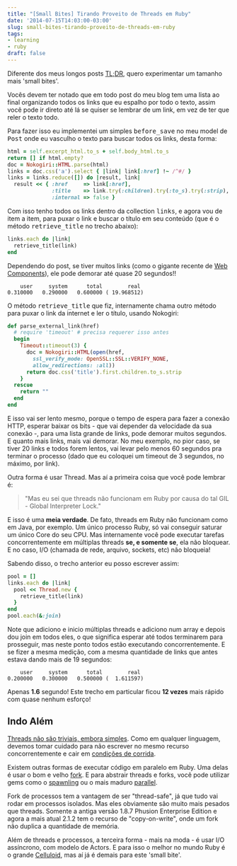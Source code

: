 ```yaml
---
title: "[Small Bites] Tirando Proveito de Threads em Ruby"
date: '2014-07-15T14:03:00-03:00'
slug: small-bites-tirando-proveito-de-threads-em-ruby
tags:
- learning
- ruby
draft: false
---
```


Diferente dos meus longos posts [TL;DR](http://en.wikipedia.org/wiki/Wikipedia:Too_long;_didn't_read), quero experimentar um tamanho mais 'small bites'.

Vocês devem ter notado que em todo post do meu blog tem uma lista ao final organizando todos os links que eu espalho por todo o texto, assim você pode ir direto até lá se quiser se lembrar de um link, em vez de ter que reler o texto todo.

Para fazer isso eu implementei um simples <tt>before_save</tt> no meu model de <tt>Post</tt> onde eu vasculho o texto para buscar todos os links, desta forma:

```ruby
html = self.excerpt_html.to_s + self.body_html.to_s
return [] if html.empty?
doc = Nokogiri::HTML.parse(html)
links = doc.css('a').select { |link| link[:href] !~ /^#/ }
links = links.reduce([]) do |result, link|
  result << { :href     => link[:href],
              :title    => link.try(:children).try(:to_s).try(:strip),
              :internal => false }
```

Com isso tenho todos os links dentro da collection <tt>links</tt>, e agora vou de item a item, para puxar o link e buscar o título em seu conteúdo (que é o método <tt>retrieve_title</tt> no trecho abaixo):

```ruby
links.each do |link|
  retrieve_title(link)
end
```

Dependendo do post, se tiver muitos links (como o gigante recente de [Web Components](http://www.akitaonrails.com/2014/07/06/web-components-e-uma-revolucao)), ele pode demorar até quase 20 segundos!!

```
    user     system      total        real
0.310000   0.290000   0.600000 ( 19.968512)
```

O método <tt>retrieve_title</tt> que fiz, internamente chama outro método para puxar o link da internet e ler o título, usando Nokogiri:

```ruby
def parse_external_link(href)
  # require 'timeout' # precisa requerer isso antes
  begin
    Timeout::timeout(3) {
      doc = Nokogiri::HTML(open(href,
        ssl_verify_mode: OpenSSL::SSL::VERIFY_NONE,
        allow_redirections: :all))
      return doc.css('title').first.children.to_s.strip
    }
  rescue
    return ""
  end
end
```

E isso vai ser lento mesmo, porque o tempo de espera para fazer a conexão HTTP, esperar baixar os bits - que vai depender da velocidade da sua conexão -, para uma lista grande de links, pode demorar muitos segundos. E quanto mais links, mais vai demorar. No meu exemplo, no pior caso, se tiver 20 links e todos forem lentos, vai levar pelo menos 60 segundos pra terminar o processo (dado que eu coloquei um timeout de 3 segundos, no máximo, por link).

Outra forma é usar Thread. Mas aí a primeira coisa que você pode lembrar é: 

<blockquote>"Mas eu sei que threads não funcionam em Ruby por causa do tal GIL - Global Interpreter Lock."</blockquote>

E isso é uma **meia verdade**. De fato, threads em Ruby não funcionam como em Java, por exemplo. Um único processo Ruby, só vai conseguir saturar um único Core do seu CPU. Mas internamente você pode executar tarefas concorrentemente em múltiplas threads **se, e somente se**, ela não bloquear. E no caso, I/O (chamada de rede, arquivo, sockets, etc) não bloqueia!

Sabendo disso, o trecho anterior eu posso escrever assim:

```ruby
pool = []
links.each do |link|
  pool << Thread.new {
    retrieve_title(link)
  }
end
pool.each(&:join)
```

Note que adiciono e inicio múltiplas threads e adiciono num array e depois dou join em todos eles, o que significa esperar até todos terminarem para prosseguir, mas neste ponto todos estão executando concorrentemente. E se fizer a mesma medição, com a mesma quantidade de links que antes estava dando mais de 19 segundos:

```
    user     system      total        real
0.200000   0.300000   0.500000 (  1.611597)
```

Apenas **1.6** segundo! Este trecho em particular ficou **12 vezes** mais rápido com quase nenhum esforço!

## Indo Além

[Threads não são triviais, embora simples](http://lucaguidi.com/2014/03/27/thread-safety-with-ruby.html). Como em qualquer linguagem, devemos tomar cuidado para não escrever no mesmo recurso concorrentemente e cair em [condições de corrida](http://blog.carbonfive.com/2011/10/11/a-modern-guide-to-threads/).

Existem outras formas de executar código em paralelo em Ruby. Uma delas é usar o bom e velho [fork](http://www.ruby-doc.org/core-2.1.2/Process.html#method-c-fork). E para abstrair threads e forks, você pode utilizar gems como o [spawnling](https://github.com/tra/spawnling) ou o mais maduro [parallel](https://github.com/grosser/parallel). 

Fork de processos tem a vantagem de ser "thread-safe", já que tudo vai rodar em processos isolados. Mas eles obviamente são muito mais pesados que threads. Somente a antiga versão 1.8.7 Phusion Enterprise Edition e agora a mais atual 2.1.2 tem o recurso de "copy-on-write", onde um fork não duplica a quantidade de memória.

Além de threads e processos, a terceira forma - mais na moda - é usar I/O assíncrono, com modelo de Actors. E para isso o melhor no mundo Ruby é o grande [Celluloid](http://celluloid.io), mas aí já é demais para este 'small bite'.

